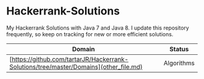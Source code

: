 # Hackerrank-Solutions
My Hackerrank Solutions with Java 7 and Java 8. I update this repository frequently, so keep on tracking for new or more efficient solutions.

| Domain | Status |
| --- | --- |
| [https://github.com/tartarJR/Hackerrank-Solutions/tree/master/Domains](other_file.md) | Algorithms |
